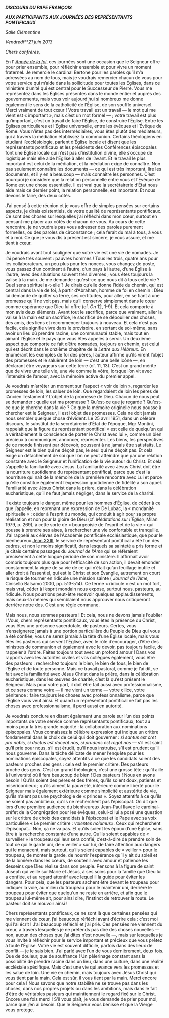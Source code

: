 ***DISCOURS DU PAPE FRANÇOIS***

***AUX PARTICIPANTS AUX JOURNÉES DES REPRÉSENTANTS PONTIFICAUX***

*Salle Clémentine*

*Vendredi**21 juin 2013*

*Chers confrères,*

En l’ *[Année de la foi](http://www.vatican.va/special/annus_fidei/index_fr.htm)*, ces journées sont une occasion que le Seigneur offre pour prier ensemble, pour réfléchir ensemble et pour vivre un moment fraternel. Je remercie le cardinal Bertone pour les paroles qu’il m’a adressées au nom de tous, mais je voudrais remercier chacun de vous pour votre service qui m’aide dans la sollicitude pour toutes les Églises, dans ce ministère d’unité qui est central pour le Successeur de Pierre. Vous me représentez dans les Églises présentes dans le monde entier et auprès des gouvernements, mais vous voir aujourd’hui si nombreux me donne également le sens de la catholicité de l’Église, de son souffle universel. Merci vraiment de tout cœur ! Votre travail est un travail — le mot qui me vient est « important », mais c’est un mot formel — ; votre travail est plus qu’important, c’est un travail de faire l’Église, de construire l’Église. Entre les Églises particulières et l’Église universelle, entre les évêques et l’Évêque de Rome. Vous n’êtes pas des intermédiaires, vous êtes plutôt des médiateurs, qui à travers la médiation établissez la communion. Certains théologiens en étudiant l’ecclésiologie, parlent d’Église locale et disent que les représentants pontificaux et les présidents des Conférences épiscopales font une Église locale qui n’est pas d’institution divine, elle s’occupe de logistique mais elle aide l’Église à aller de l’avant. Et le travail le plus important est celui de la médiation, et la médiation exige de connaître. Non pas seulement connaître les documents — ce qui est très important, lire les documents, et il y en a beaucoup — mais connaître les personnes. C’est pourquoi je considère que la relation personnelle entre vous et l’Évêque de Rome est une chose essentielle. Il est vrai que la secrétairerie d’État nous aide mais ce dernier point, la relation personnelle, est important. Et nous devons le faire, des deux côtés.

J’ai pensé à cette réunion et je vous offre de simples pensées sur certains aspects, je dirais existentiels, de votre qualité de représentants pontificaux. Ce sont des choses sur lesquelles j’ai réfléchi dans mon cœur, surtout en pensant me placer aux côtés de chacun de vous. Au cours de cette rencontre, je ne voudrais pas vous adresser des paroles purement formelles, ou des paroles de circonstance ; cela ferait du mal à tous, à vous et à moi. Ce que je vous dis à présent est sincère, je vous assure, et me tient à cœur.

Je voudrais avant tout souligner que votre vie est une vie de nomades. Je l’ai pensé très souvent : pauvres hommes ! Tous les trois, quatre ans pour les collaborateurs, un peu plus pour les nonces, vous changez de poste, vous passez d’un continent à l’autre, d’un pays à l’autre, d’une Église à l’autre, avec des situations souvent très diverses ; vous êtes toujours la valise à la main. Je me demande : qu’est-ce que nous dit à tous cette vie ? Quel sens spirituel a-t-elle ? Je dirais qu’elle donne l’idée du chemin, qui est central dans la vie de foi, à partir d’Abraham, homme de foi en chemin : Dieu lui demande de quitter sa terre, ses certitudes, pour aller, en se fiant à une promesse qu’il ne voit pas, mais qu’il conserve simplement dans le cœur comme espérance que Dieu lui offre (cf. *Gn* 12, 1-9). Et cela comporte à mon avis deux éléments. Avant tout le sacrifice, parce que vraiment, aller la valise à la main est un sacrifice, le sacrifice de se dépouiller des choses, des amis, des liens et recommencer toujours à nouveau. Et cela n’est pas facile, cela signifie vivre dans le provisoire, en sortant de soi-même, sans avoir un lieu où prendre racine, une communauté stable, mais tout en aimant l’Église et le pays que vous êtes appelés à servir. Un deuxième aspect que comporte ce fait d’être nomades, toujours en chemin, est celui qui est décrit dans le onzième chapitre de la *Lettre aux Hébreux*. En énumérant les exemples de foi des pères, l’auteur affirme qu’ils virent l’objet des promesses et le saluèrent de loin — c’est une belle icône —, en déclarant être voyageurs sur cette terre (cf. 11, 13). C’est un grand mérite que de vivre une telle vie, une vie comme la vôtre, lorsque l’on vit avec l’intensité de l’amour, avec la mémoire active du premier appel.

Je voudrais m’arrêter un moment sur l’aspect « voir de loin », regarder les promesses de loin, les saluer de loin. Que regardaient de loin les pères de l’Ancien Testament ? L’objet de la promesse de Dieu. Chacun de nous peut se demander : quelle est ma promesse ? Qu’est-ce que je regarde ? Qu’est-ce que je cherche dans la vie ? Ce que la mémoire originelle nous pousse à chercher est le Seigneur, Il est l’objet des promesses. Cela ne doit jamais nous sembler quelque chose d’évident. Le 25 avril 1951, dans un célèbre discours, le substitut de la secrétairerie d’État de l’époque, Mgr Montini, rappelait que la figure du représentant pontifical « est celle de quelqu’un qui a véritablement la conscience de porter le Christ avec lui », comme un bien précieux à communiquer, annoncer, représenter. Les biens, les perspectives de ce monde finissent par décevoir, poussent à ne jamais être satisfaits. Le Seigneur est le bien qui ne déçoit pas, le seul qui ne déçoit pas. Et cela exige un détachement de soi que l’on ne peut atteindre que par une relation constante avec le Seigneur et l’unification de la vie autour du Christ. Et cela s’appelle la familiarité avec Jésus. La familiarité avec Jésus Christ doit être la nourriture quotidienne du représentant pontifical, parce que c’est la nourriture qui naît de la mémoire de la première rencontre avec Lui et parce qu’elle constitue également l’expression quotidienne de fidélité à son appel. Familiarité avec Jésus Christ dans la prière, dans la célébration eucharistique, qu’il ne faut jamais négliger, dans le service de la charité.

Il existe toujours le danger, même pour les hommes d’Église, de céder à ce que j’appelle, en reprenant une expression de De Lubac, la « mondanité spirituelle » : céder à l’esprit du monde, qui conduit à agir pour sa propre réalisation et non pour la gloire de Dieu (cf. *Méditations sur l’Église,* Milan 1979, p. 269), à cette sorte de « bourgeoisie de l’esprit et de la vie » qui pousse à prendre ses aises, à rechercher une vie confortable et tranquille. J’ai rappelé aux élèves de l’Académie pontificale ecclésiastique, que pour le bienheureux [Jean XXIII](http://www.vatican.va/holy_father/john_xxiii/index_fr.htm), le service de représentant pontifical a été l’un des cadres, et non le moins significatif, dans lesquels sa sainteté a pris forme et je citais certains passages du *Journal de l’Ame* qui se référaient précisément à cette longue période de son ministère. Il affirmait avoir compris toujours plus que pour l’efficacité de son action, il devait émonder constamment la vigne de sa vie de ce qui n’était qu’un feuillage inutile et aller droit à l’essentiel, qui est le Christ et son Évangile, autrement on court le risque de tourner en ridicule une mission sainte ( *Journal de l’Ame,* Cinisello Balsamo 2000, pp. 513-514). Ce terme « ridicule » est un mot fort, mais vrai, céder à l’esprit mondain nous expose, surtout nous, pasteurs, au ridicule. Nous pourrions peut-être recevoir quelques applaudissements, mais ceux-là mêmes qui semblaient nous approuver nous critiqueront derrière notre dos. C’est une règle commune.

Mais nous, nous sommes pasteurs ! Et cela, nous ne devons jamais l’oublier ! Vous, chers représentants pontificaux, vous êtes la présence du Christ, vous êtes une présence sacerdotale, de pasteurs. Certes, vous n’enseignerez jamais à une portion particulière du Peuple de Dieu qui vous a été confiée, vous ne serez jamais à la tête d’une Église locale, mais vous êtes les pasteurs qui servent l’Église, avec le rôle d’encourager, d’être des ministres de communion et également avec le devoir, pas toujours facile, de rappeler à l’ordre. Faites toujours tout avec un profond amour ! Dans vos rapports avec les autorités civiles et vos collègues également, vous être des pasteurs : recherchez toujours le bien, le bien de tous, le bien de l’Église et de toute personne. Mais ce travail pastoral, comme je l’ai dit, se fait avec la familiarité avec Jésus Christ dans la prière, dans la célébration eucharistique, dans les œuvres de charité, c’est là qu’est présent le Seigneur. Mais pour votre part, il doit être fait aussi avec professionnalisme, et ce sera comme votre — il me vient un terme — votre cilice, votre pénitence : faire toujours les choses avec professionnalisme, parce que l’Église vous veut ainsi. Et quand un représentant pontifical ne fait pas les choses avec professionnalisme, il perd aussi en autorité.

Je voudrais conclure en disant également une parole sur l’un des points importants de votre service comme représentants pontificaux, tout au moins pour la très grande majorité : la collaboration aux nominations épiscopales. Vous connaissez la célèbre expression qui indique un critère fondamental dans le choix de celui qui doit gouverner : *si santus est oret pro nobis, si doctus est doceat nos, si prudens est regat nos* — s’il est saint qu’il prie pour nous, s’il est érudit, qu’il nous instruise, s’il est prudent qu’il nous gouverne. Dans la tâche délicate de mener l’enquête pour les nominations épiscopales, soyez attentifs à ce que les candidats soient des pasteurs proches des gens : cela est le premier critère. Des pasteurs proche des gens. C’est un grand théologien, c’est une grosse tête : qu’il aille à l’université où il fera beaucoup de bien ! Des pasteurs ! Nous en avons besoin ! Qu’ils soient des pères et des frères, qu’ils soient doux, patients et miséricordieux ; qu’ils aiment la pauvreté, intérieure comme liberté pour le Seigneur mais également extérieure comme simplicité et austérité de vie, qu’ils n’aient pas une psychologie de « princes ». Soyez attentifs à ce qu’ils ne soient pas ambitieux, qu’ils ne recherchent pas l’épiscopat. On dit que lors d’une première audience du bienheureux Jean-Paul IIavec le cardinal-préfet de la Congrégation pour les évêques, celui-ci lui a posé une question sur le critère de choix des candidats à l’épiscopat et le Pape avec sa voix particulière « Le premier critère : *volentes nolumus*». Ceux qui recherchent l’épiscopat... Non, ça ne va pas. Et qu’ils soient les époux d’une Église, sans être à la recherche constante d’une autre. Qu’ils soient capables de « surveiller » le troupeau qui leur sera confié, c’est-à-dire de prendre soin de tout ce qui le garde uni, de « veiller » sur lui, de faire attention aux dangers qui le menacent, mais surtout, qu’ils soient capables de « veiller » pour le troupeau, de monter la garde, de nourrir l’espérance qu’il y ait du soleil et de la lumière dans les cœurs, de soutenir avec amour et patience les desseins que Dieu réalise dans son peuple. Pensons à la figure de saint Joseph qui veille sur Marie et Jésus, à ses soins pour la famille que Dieu lui a confiée, et au regard attentif avec lequel il la guide pour éviter les dangers. Pour cela, que les pasteurs sachent être devant le troupeau pour indiquer la voie, au milieu du troupeau pour le maintenir uni, derrière le troupeau pour éviter que quelqu’un ne reste en arrière, et afin que le troupeau lui-même ait, pour ainsi dire, l’instinct de retrouver la route. Le pasteur doit se mouvoir ainsi !

Chers représentants pontificaux, ce ne sont là que certaines pensées qui me viennent du cœur, j’ai beaucoup réfléchi avant d’écrire cela : c’est moi qui l’ai écrit ! J’ai beaucoup réfléchi et j’ai prié. Ces pensées me viennent du cœur, à travers lesquelles je ne prétends pas dire des choses nouvelles — non, aucun des choses que j’ai dites n’est nouvelle —, mais sur lesquelles je vous invite à réfléchir pour le service important et précieux que vous prêtez à toute l’Église. Votre vie est souvent difficile, parfois dans des lieux de conflit — je le sais bien. J’ai parlé avec l’un de vous dernièrement, deux fois. Que de douleur, que de souffrance ! Un pèlerinage constant sans la possibilité de prendre racine dans un lieu, dans une culture, dans une réalité ecclésiale spécifique. Mais c’est une vie qui avance vers les promesses et les salue de loin. Une vie en chemin, mais toujours avec Jésus Christ qui vous tient par la main. Cela est sûr, il vous tient par la main. Merci encore pour cela ! Nous savons que notre stabilité ne se trouve pas dans les choses, dans nos propres projets ou dans les ambitions, mais dans le fait d’être de véritables pasteurs qui maintiennent le regard fixé sur le Christ. Encore une fois merci ! S’il vous plaît, je vous demande de prier pour moi, parce que j’en ai besoin. Que le Seigneur vous bénisse et que la Vierge vous protège.